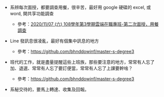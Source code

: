 
- 系辨每次面授，都要調查用餐，很辛苦，最好用 google 硬碟的 excel, 或 word, 開共享功能調查

  - 參考：[2020/11/07 (六) 108學年第3學期雲端在職專班-第二次面授，用餐調查](http://123.57.20.183/serp/yu/stuEvent/s/eat_list.asp?eventid=9)

- Line 發訊息很凌亂，最好有個集中訊息的地方
  - 參考：https://github.com/bhnddowinf/master-s-degree3

- 班代的工作，就是盡量提醒這些上班族，那些要注意的地方，常常有人忘了加、退選、常常有人忘了要訂便當，常常有人忘了上課要幹啥？
  - 參考：https://github.com/bhnddowinf/master-s-degree3

- 系秘交待的，要馬上轉達、收集及回報。


